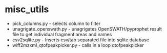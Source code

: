 # misc_utils
- pick_columns.py - selects column to filter
- unagrigate_openswath.py - unagrigates OpenSWATH/pyprophet result file to get individual fragment areas and names
- csv2sqlite.py - Inserts csv/tab separated file into sqlite database 
- wiff2mzxml_qtofpeakpicker.py - calls in a loop qtofpeakpicker